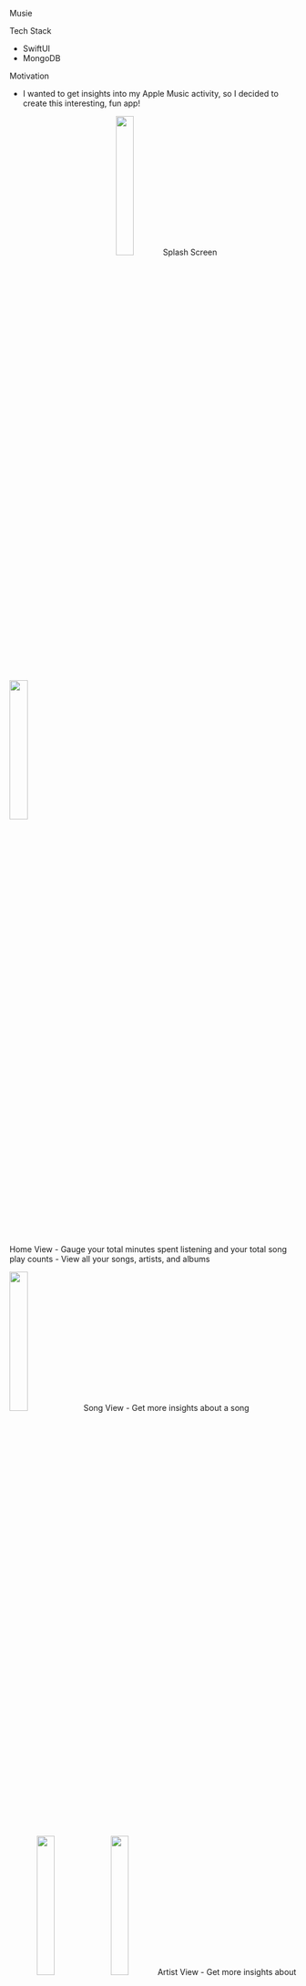 Musie

Tech Stack
- SwiftUI
- MongoDB


Motivation
- I wanted to get insights into my Apple Music activity, so I decided to create this interesting, fun app!


<p align="middle">
  <p width="25%" align="middle">
  <img src="https://github.com/patelarth0311/Musie/assets/82795337/935b1b71-407a-45ce-838b-5380289f3e5b"  width="25%"/>
  Splash Screen
  <p>

  <p>
     <img src="https://github.com/patelarth0311/Musie/assets/82795337/9d85e5a5-ca9d-45eb-bdb2-386061ace4c5" width="25%" /> 
 <p>
      Home View
    - Gauge your total minutes spent listening and your total song play counts 
    - View all your songs, artists, and albums
 </p>
  </p>
 

  <p>
    
  <img src="https://github.com/patelarth0311/Musie/assets/82795337/c1ae22dc-cb7c-4b57-ac60-5525d29c7d18" width="25%" />
    Song View
    - Get more insights about a song
  </p>
</p>

<p align="middle">
  <p align="middle">
     <img src="https://github.com/patelarth0311/Musie/assets/82795337/9171b889-9ce1-4f1e-8a51-edd6b2c34a0a" width="25%" />
     <img src="https://github.com/patelarth0311/Musie/assets/82795337/322e9ae9-21ae-4862-a7fc-507968f0348b" width="25%" /> 
    Artist View
    - Get more insights about an artist
  </p>


 <p>
     <img src="https://github.com/patelarth0311/Musie/assets/82795337/dd9b178b-09a7-4199-9449-cfa1c7092173" width="25%" />
   Album View
   - Get more insights about an album
 </p>

</p>

<p align="middle">
   <p>
     <img src="https://github.com/patelarth0311/Musie/assets/82795337/ba237f39-9ad4-4a71-99f2-1a87c5b20f4d" width="25%" />
     Insights View
     - View the amount of different types of content you added throughout the year so far
   </p>
  
 <p>
    <img src="https://github.com/patelarth0311/Musie/assets/82795337/f5f567a0-4911-4fea-8acf-94406ded7870" width="25%" /> 
   Graphics
   - View the amount of times you played a song and listened to a song over time. 
 </p>
</p>

